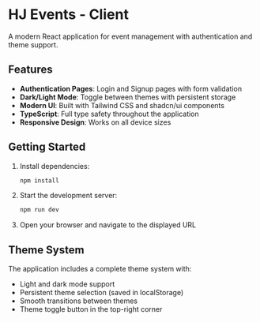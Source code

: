 # HJ Events - Client

A modern React application for event management with authentication and theme support.

## Features

- **Authentication Pages**: Login and Signup pages with form validation
- **Dark/Light Mode**: Toggle between themes with persistent storage
- **Modern UI**: Built with Tailwind CSS and shadcn/ui components
- **TypeScript**: Full type safety throughout the application
- **Responsive Design**: Works on all device sizes


## Getting Started

1. Install dependencies:
   ```bash
   npm install
   ```

2. Start the development server:
   ```bash
   npm run dev
   ```

3. Open your browser and navigate to the displayed URL

## Theme System

The application includes a complete theme system with:
- Light and dark mode support
- Persistent theme selection (saved in localStorage)
- Smooth transitions between themes
- Theme toggle button in the top-right corner
